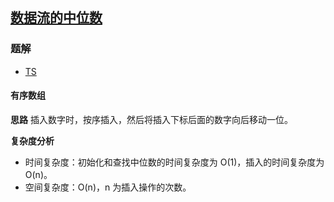 ## [数据流的中位数](https://leetcode-cn.com/problems/find-median-from-data-stream/)
### 题解
+ [TS](../../ts/384/295.ts)

#### 有序数组
**思路**
插入数字时，按序插入，然后将插入下标后面的数字向后移动一位。

**复杂度分析**
+ 时间复杂度：初始化和查找中位数的时间复杂度为 O(1)，插入的时间复杂度为 O(n)。
+ 空间复杂度：O(n)，n 为插入操作的次数。